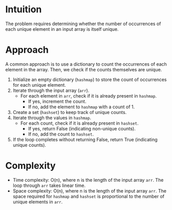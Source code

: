 # Intuition
 The problem requires determining whether the number of occurrences of each unique element in an input array is itself unique.

# Approach
A common approach is to use a dictionary to count the occurrences of each element in the array. Then, we check if the counts themselves are unique. 

1. Initialize an empty dictionary (`hashmap`) to store the count of occurrences for each unique element.
2. Iterate through the input array (`arr`).
   - For each element in `arr`, check if it is already present in `hashmap`.
      - If yes, increment the count.
      - If no, add the element to `hashmap` with a count of 1.
3. Create a set (`hashset`) to keep track of unique counts.
4. Iterate through the values in `hashmap`.
   - For each count, check if it is already present in `hashset`.
      - If yes, return False (indicating non-unique counts).
      - If no, add the count to `hashset`.
5. If the loop completes without returning False, return True (indicating unique counts).

# Complexity
- Time complexity: O(n), where n is the length of the input array `arr`. The loop through `arr` takes linear time.
- Space complexity: O(n), where n is the length of the input array `arr`. The space required for `hashmap` and `hashset` is proportional to the number of unique elements in `arr`.
​
